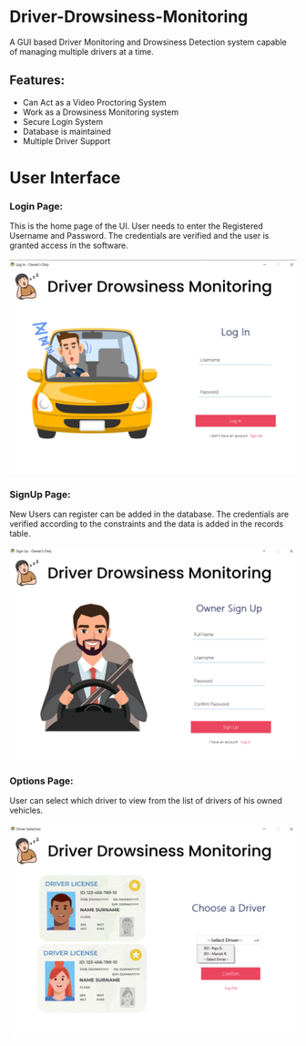 # Driver-Drowsiness-Monitoring

A GUI based Driver Monitoring and Drowsiness Detection system capable of managing multiple drivers at a time. 

## Features:
<ul>
<li> Can Act as a Video Proctoring System
<li> Work as a Drowsiness Monitoring system
<li> Secure Login System 
<li> Database is maintained 
<li> Multiple Driver Support 
</ul>

<h1>User Interface</h1>

<h3>Login Page:</h3>
This is the home page of the UI. User needs to enter the Registered Username and Password. The credentials are verified and the user is granted access in the software.
<br><br>
<img src =  "https://github.com/vedant-deshmukh/Driver-Drowsiness-Monitoring/blob/main/UI/images/1.png"><img>

<h3>SignUp Page:</h3>
 New Users can register can be added in the database. The credentials are verified according to the constraints and the data is added in the records table. 
<br><br>
<img src =  "https://github.com/vedant-deshmukh/Driver-Drowsiness-Monitoring/blob/main/UI/images/2.png"><img>


<h3>Options Page:</h3>
 User can select which driver to view from the list of drivers of his owned vehicles.
<br><br>
<img src =  "https://github.com/vedant-deshmukh/Driver-Drowsiness-Monitoring/blob/main/UI/images/3.png"><img>




